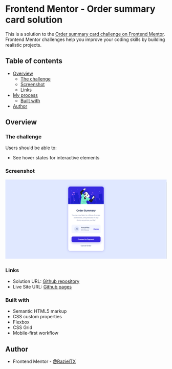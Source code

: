 # Frontend Mentor - Order summary card solution

This is a solution to the [Order summary card challenge on Frontend Mentor](https://www.frontendmentor.io/challenges/order-summary-component-QlPmajDUj). Frontend Mentor challenges help you improve your coding skills by building realistic projects. 

## Table of contents

- [Overview](#overview)
  - [The challenge](#the-challenge)
  - [Screenshot](#screenshot)
  - [Links](#links)
- [My process](#my-process)
  - [Built with](#built-with)
- [Author](#author)

## Overview

### The challenge

Users should be able to:

- See hover states for interactive elements

### Screenshot

![](./images/screenshot.png)

### Links

- Solution URL: [Github repository](https://github.com/RazielTX/order-summary-fmio)
- Live Site URL: [Github pages](https://razieltx.github.io/order-summary-fmio/)

### Built with

- Semantic HTML5 markup
- CSS custom properties
- Flexbox
- CSS Grid
- Mobile-first workflow

## Author

- Frontend Mentor - [@RazielTX](https://www.frontendmentor.io/profile/RazielTX)